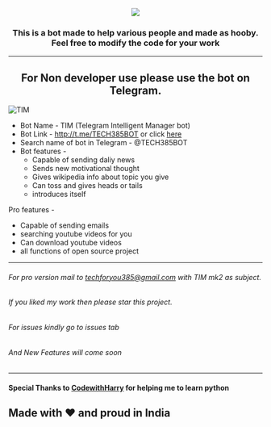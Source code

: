 <p align="center">
  <img src="https://en.bloggif.com/tmp/c45ce61209bc26c9dc8fdb2dccb2234a/text.gif?1636785462"></img>
</p>

<h3 align='center'> This is a bot made to help various people and made as hooby.
Feel free to modify the code for your work
 </h3>



---------------------------------------------------------------
<h2 align='center'> For Non developer use please use the bot on Telegram.
 </h2>

![TIM](https://herobot.app/wp-content/uploads/2020/10/AI-bot-1.jpg)

* Bot Name - TIM (Telegram Intelligent Manager bot)
* Bot Link - http://t.me/TECH385BOT or click [here](http://t.me/TECH385BOT)
* Search name of bot in Telegram - @TECH385BOT
* Bot features -
  * Capable of sending daliy news
  * Sends new motivational thought
  * Gives wikipedia info about topic you give
  * Can toss and gives heads or tails
  * introduces itself

Pro features - 
  * Capable of sending emails 
  * searching youtube videos for you 
  * Can download youtube videos
  * all functions of open source project
----------------------------------------------------------------------------
###### For pro version mail to techforyou385@gmail.com with TIM mk2 as subject.
###### If you liked my work then please star this project.
###### For issues kindly go to issues tab
###### And New Features will come soon
----------------------------------------------------

#### Special Thanks to [CodewithHarry](https://www.youtube.com/c/CodeWithHarry) for helping me to learn python

## Made with ❤️ and proud in India
